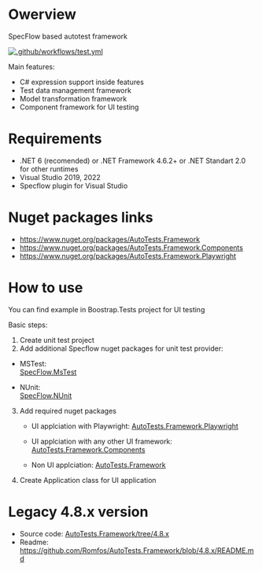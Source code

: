 # Owerview

SpecFlow based autotest framework

[![.github/workflows/test.yml](https://github.com/Romfos/AutoTests.Framework/actions/workflows/test.yml/badge.svg)](https://github.com/Romfos/AutoTests.Framework/actions/workflows/test.yml)

Main features:
- C# expression support inside features
- Test data management framework
- Model transformation framework
- Component framework for UI testing

# Requirements
- .NET 6 (recomended) or .NET Framework 4.6.2+ or .NET Standart 2.0 for other runtimes
- Visual Studio 2019, 2022
- Specflow plugin for Visual Studio

# Nuget packages links  
- https://www.nuget.org/packages/AutoTests.Framework
- https://www.nuget.org/packages/AutoTests.Framework.Components
- https://www.nuget.org/packages/AutoTests.Framework.Playwright

# How to use
You can find example in Boostrap.Tests project for UI testing

Basic steps:
1) Create unit test project
2) Add additional Specflow nuget packages for unit test provider:

 - MSTest:  
   [SpecFlow.MsTest](https://www.nuget.org/packages/SpecFlow.MsTest)  

 - NUnit:  
   [SpecFlow.NUnit](https://www.nuget.org/packages/SpecFlow.NUnit)
3) Add required nuget packages 

     - UI applciation with Playwright:
     [AutoTests.Framework.Playwright](https://www.nuget.org/packages/AutoTests.Framework.Playwright)  
   
     - UI applciation with any other UI framework: 
     [AutoTests.Framework.Components](https://www.nuget.org/packages/AutoTests.Framework.Components)  
   
     - Non UI applciation: 
     [AutoTests.Framework](https://www.nuget.org/packages/AutoTests.Framework)  
4) Create Application class for UI application

# Legacy 4.8.x version
- Source code: [AutoTests.Framework/tree/4.8.x](https://github.com/Romfos/AutoTests.Framework/tree/4.8.x)
- Readme: https://github.com/Romfos/AutoTests.Framework/blob/4.8.x/README.md
